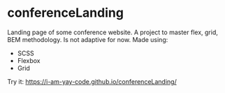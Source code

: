 # conferenceLanding
Landing page of some conference website. A project to master flex, grid, BEM methodology. Is not adaptive for now.
Made using:
  - SCSS
  - Flexbox
  - Grid
  
Try it: https://i-am-yay-code.github.io/conferenceLanding/
